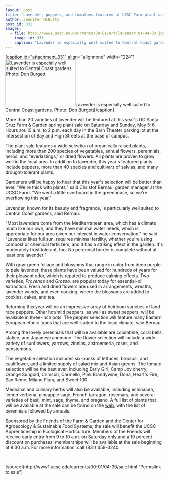 ```yaml
---
layout: post
title: "Lavender, peppers, and tomatoes featured at UCSC Farm plant sale on May 5-6"
author: Jennifer McNulty
post_id: 332
images:
  - file: http://www1.ucsc.edu/currents/00-01/art/lavendar.01-04-30.jpg
    image_id: 331
    caption: "Lavender is especially well suited to Central Coast gardens. Photo: Don Burgett"
---
```


[caption id="attachment_331" align="alignnone" width="224"]<a href="http://localhost/mysite/wp-content/uploads/2001/04/lavendar.01-04-30.jpg"><img class="size-full wp-image-331" src="http://localhost/mysite/wp-content/uploads/2001/04/lavendar.01-04-30.jpg" alt="Lavender is especially well suited to Central Coast gardens. Photo: Don Burgett" width="224" height="148" /></a>Lavender is especially well suited to Central Coast gardens. Photo: Don Burgett[/caption]
<p>
  More than 20 varieties of lavender will be featured at this year's UC Santa Cruz Farm &amp; Garden spring plant sale on Saturday and Sunday, May 5-6. Hours are 10 a.m. to 2 p.m. each day in the Barn Theater parking lot at the intersection of Bay and High Streets at the base of campus.
</p>The plant sale features a wide selection of organically raised plants, including more than 200 species of vegetables, annual flowers, perennials, herbs, and "everlastings," or dried flowers. All plants are proven to grow well in the local area. In addition to lavender, this year's featured plants include peppers, more than 40 species and cultivars of salvias, and many drought-tolerant plants.
<p>
  Gardeners will be happy to hear that this year's selection will be better than ever. "We're thick with plants," said Christof Bernau, garden manager at the UCSC Farm. "We went a little overboard in the greenhouse, so we're overflowing this year."
</p>
<p>
  Lavender, known for its beauty and fragrance, is particularly well suited to Central Coast gardens, said Bernau.
</p>
<p>
  "Most lavenders come from the Mediterranean area, which has a climate much like our own, and they have minimal water needs, which is appropriate for our area given our interest in water conservation," he said. "Lavender likes full sun, requires minimal fertility, whether you're using compost or chemical fertilizers, and it has a striking effect in the garden. It's moderately frost tolerant, too. No perennial border is complete without at least one lavender!"
</p>
<p>
  With gray-green foliage and blossoms that range in color from deep purple to pale lavender, these plants have been valued for hundreds of years for their pleasant odor, which is reputed to produce calming effects. Two varieties, <i>Provence</i> and <i>Grosso,</i> are popular today for essential-oil extraction. Fresh and dried flowers are used in arrangements, wreaths, lavender wands, and even cooking, where the blossoms are added to cookies, cakes, and tea.
</p>
<p>
  Returning this year will be an impressive array of heirloom varieties of land race peppers. Other hot/mild peppers, as well as sweet peppers, will be available in three-inch pots. The pepper selection will feature many Eastern European ethnic types that are well-suited to the local climate, said Bernau.
</p>
<p>
  Among the lovely perennials that will be available are columbine, coral bells, statice, and Japanese anemone. The flower selection will include a wide variety of sunflowers, yarrows, zinnias, alstroemeria, roses, and penstemons.
</p>
<p>
  The vegetable selection includes six-packs of lettuces, broccoli, and cauliflower, and a limited supply of salad mix and Asian greens. The tomato selection will be the best ever, including Early Girl, Camp Joy cherry, Orange Sungold, Crimson, Carmello, Pink Brandywine, Dona, Heart's Fire, San Remo, Milano Plum, and Sweet 100.
</p>
<p>
  Medicinal and culinary herbs will also be available, including echinacea, lemon verbena, pineapple sage, French tarragon, rosemary, and several varieties of basil, mint, sage, thyme, and oregano. A full list of plants that will be available at the sale can be found on the <a href="http://zzyx.ucsc.edu/casfs/plantlist.html">web</a>, with the list of perennials followed by annuals.
</p>
<p>
  Sponsored by the Friends of the Farm &amp; Garden and the Center for Agroecology &amp; Sustainable Food Systems, the sale will benefit the UCSC Apprenticeship in Ecological Horticulture. Members of the Friends will receive early entry from 9 to 10 a.m. on Saturday only and a 10 percent discount on purchases; memberships will be available at the sale beginning at 8:30 a.m. For more information, call (831) 459-3240.
</p>
<p>
  <br>

</p>
[source](http://www1.ucsc.edu/currents/00-01/04-30/sale.html "Permalink to sale")
